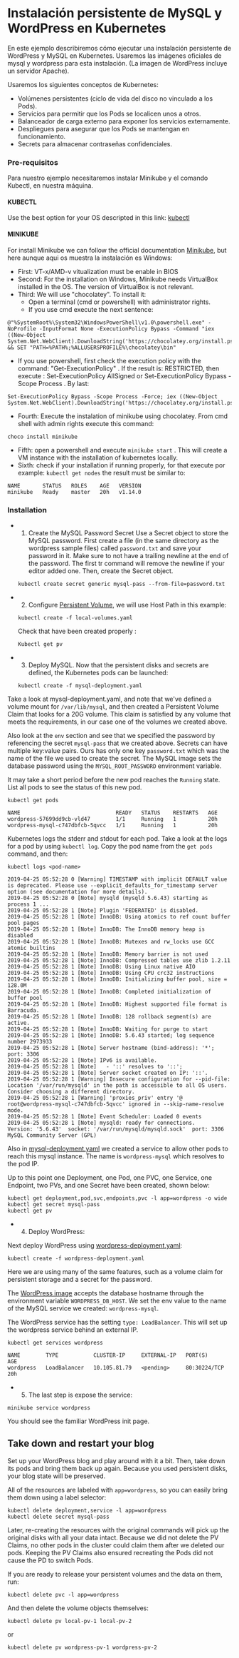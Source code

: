 # Instalación persistente de MySQL y WordPress en Kubernetes

En este ejemplo describiremos cómo ejecutar una instalación persistente de WordPress y MySQL en Kubernetes. Usaremos las imágenes oficiales de mysql y wordpress para esta instalación. (La imagen de WordPress incluye un servidor Apache).

Usaremos los siguientes conceptos de Kubernetes:

* Volúmenes persistentes (ciclo de vida del disco no vinculado a los Pods).
* Servicios para permitir que los Pods se localicen unos a otros.
* Balanceador de carga externo para exponer los servicios externamente.
* Despliegues para asegurar que los Pods se mantengan en funcionamiento.
* Secrets para almacenar contraseñas confidenciales.

### Pre-requisitos 

Para nuestro ejemplo necesitaremos instalar Minikube y el comando Kubectl, en nuestra máquina. 

#### KUBECTL

Use the best option for your OS descripted in this link: [kubectl](https://kubernetes.io/docs/tasks/tools/install-kubectl/#install-kubectl-binary-with-curl)

#### MINIKUBE

For install Minikube we can follow the official documentation [Minikube](https://kubernetes.io/docs/tasks/tools/install-minikube/#install-minikube), but here aunque aqui os muestra la instalación es Windows: 

* First: VT-x/AMD-v vitualization must be enable in BIOS 
* Second: For the installation on Windows, Minikube needs VirtualBox installed in the OS. The version of VirtualBox is not relevant. 
* Third: We will use "chocolatey". To install it:
  * Open a terminal (cmd or powershell) with administrator rights. 
  * If you use cmd execute the next sentence: 
```
@"%SystemRoot%\System32\WindowsPowerShell\v1.0\powershell.exe" -NoProfile -InputFormat None -ExecutionPolicy Bypass -Command "iex ((New-Object System.Net.WebClient).DownloadString('https://chocolatey.org/install.ps1'))" && SET "PATH=%PATH%;%ALLUSERSPROFILE%\chocolatey\bin"
```
  * If you use powershell, first check the execution policy with the command: "Get-ExecutionPolicy" . If the result is: RESTRICTED, then execute :  Set-ExecutionPolicy AllSigned or Set-ExecutionPolicy Bypass -Scope Process . By last:
  
```
Set-ExecutionPolicy Bypass -Scope Process -Force; iex ((New-Object System.Net.WebClient).DownloadString('https://chocolatey.org/install.ps1'))
```

* Fourth: Execute the instalation of minikube using chocolatey. From cmd shell with admin rights execute this command: 

```
choco install minikube
```

* Fifth: open a powershell and execute ```minikube start``` . This will create a VM instance with the installation of kubernetes locally. 
* Sixth: check if your installation if running properly, for that execute por example: ```kubectl get nodes``` the result must be similar to: 

```
NAME       STATUS   ROLES    AGE   VERSION
minikube   Ready    master   20h   v1.14.0
```


### Installation


* 1) Create the MySQL Password Secret 
  Use a Secret object to store the MySQL password. First create a file (in the same directory as the wordpress sample files) called ```password.txt``` and save your password in it. Make sure to not have a trailing newline at the end of the password. The first tr command will remove the newline if your editor added one. Then, create the Secret object.
  
  ```
  kubectl create secret generic mysql-pass --from-file=password.txt
  ```
* 2) Configure [Persistent Volume](https://kubernetes.io/docs/concepts/storage/persistent-volumes/), we will use Host Path in this example: 

  ```
  kubectl create -f local-volumes.yaml
  ```
  
  Check that have been created properly : 
  
  ```
  Kubectl get pv
  ```  
 
* 3) Deploy MySQL. Now that the persistent disks and secrets are defined, the Kubernetes pods can be launched:

  ```
  kubectl create -f mysql-deployment.yaml
  ```  

Take a look at mysql-deployment.yaml, and note that we've defined a volume mount for ```/var/lib/mysql```, and then created a Persistent Volume Claim that looks for a 20G volume. This claim is satisfied by any volume that meets the requirements, in our case one of the volumes we created above.

Also look at the ```env``` section and see that we specified the password by referencing the secret ```mysql-pass``` that we created above. Secrets can have multiple key:value pairs. Ours has only one key ```password.txt``` which was the name of the file we used to create the secret. The MySQL image sets the database password using the ```MYSQL_ROOT_PASSWORD``` environment variable.

It may take a short period before the new pod reaches the ```Running``` state. List all pods to see the status of this new pod.

```
kubectl get pods
```
```
NAME                              READY   STATUS    RESTARTS   AGE
wordpress-57699dd9cb-vld47        1/1     Running   1          20h
wordpress-mysql-c747dbfcb-5qvcc   1/1     Running   1          20h
```

Kubernetes logs the stderr and stdout for each pod. Take a look at the logs for a pod by using ```kubectl log```. Copy the pod name from the ```get pods``` command, and then:

```
kubectl logs <pod-name>
```

```
2019-04-25 05:52:28 0 [Warning] TIMESTAMP with implicit DEFAULT value is deprecated. Please use --explicit_defaults_for_timestamp server option (see documentation for more details).
2019-04-25 05:52:28 0 [Note] mysqld (mysqld 5.6.43) starting as process 1 ...
2019-04-25 05:52:28 1 [Note] Plugin 'FEDERATED' is disabled.
2019-04-25 05:52:28 1 [Note] InnoDB: Using atomics to ref count buffer pool pages
2019-04-25 05:52:28 1 [Note] InnoDB: The InnoDB memory heap is disabled
2019-04-25 05:52:28 1 [Note] InnoDB: Mutexes and rw_locks use GCC atomic builtins
2019-04-25 05:52:28 1 [Note] InnoDB: Memory barrier is not used
2019-04-25 05:52:28 1 [Note] InnoDB: Compressed tables use zlib 1.2.11
2019-04-25 05:52:28 1 [Note] InnoDB: Using Linux native AIO
2019-04-25 05:52:28 1 [Note] InnoDB: Using CPU crc32 instructions
2019-04-25 05:52:28 1 [Note] InnoDB: Initializing buffer pool, size = 128.0M
2019-04-25 05:52:28 1 [Note] InnoDB: Completed initialization of buffer pool
2019-04-25 05:52:28 1 [Note] InnoDB: Highest supported file format is Barracuda.
2019-04-25 05:52:28 1 [Note] InnoDB: 128 rollback segment(s) are active.
2019-04-25 05:52:28 1 [Note] InnoDB: Waiting for purge to start
2019-04-25 05:52:28 1 [Note] InnoDB: 5.6.43 started; log sequence number 2973933
2019-04-25 05:52:28 1 [Note] Server hostname (bind-address): '*'; port: 3306
2019-04-25 05:52:28 1 [Note] IPv6 is available.
2019-04-25 05:52:28 1 [Note]   - '::' resolves to '::';
2019-04-25 05:52:28 1 [Note] Server socket created on IP: '::'.
2019-04-25 05:52:28 1 [Warning] Insecure configuration for --pid-file: Location '/var/run/mysqld' in the path is accessible to all OS users. Consider choosing a different directory.
2019-04-25 05:52:28 1 [Warning] 'proxies_priv' entry '@ root@wordpress-mysql-c747dbfcb-5qvcc' ignored in --skip-name-resolve mode.
2019-04-25 05:52:28 1 [Note] Event Scheduler: Loaded 0 events
2019-04-25 05:52:28 1 [Note] mysqld: ready for connections.
Version: '5.6.43'  socket: '/var/run/mysqld/mysqld.sock'  port: 3306  MySQL Community Server (GPL)
```


Also in [mysql-deployment.yaml](mysql-deployment.yaml) we created a service to allow other pods to reach this mysql instance. The name is `wordpress-mysql` which resolves to the pod IP.

Up to this point one Deployment, one Pod, one PVC, one Service, one Endpoint, two PVs, and one Secret have been created, shown below:

```shell
kubectl get deployment,pod,svc,endpoints,pvc -l app=wordpress -o wide 
kubectl get secret mysql-pass 
kubectl get pv
```

* 4) Deploy WordPress: 

Next deploy WordPress using [wordpress-deployment.yaml](wordpress-deployment.yaml):

```shell
kubectl create -f wordpress-deployment.yaml
```

Here we are using many of the same features, such as a volume claim for persistent storage and a secret for the password.

The [WordPress image](https://hub.docker.com/_/wordpress/) accepts the database hostname through the environment variable `WORDPRESS_DB_HOST`. We set the env value to the name of the MySQL service we created: `wordpress-mysql`.

The WordPress service has the setting `type: LoadBalancer`.  This will set up the wordpress service behind an external IP.

```shell
kubectl get services wordpress
```

```shell
NAME        TYPE           CLUSTER-IP     EXTERNAL-IP   PORT(S)        AGE
wordpress   LoadBalancer   10.105.81.79   <pending>     80:30224/TCP   20h
```

* 5) The last step is expose the service:

```shell
minikube service wordpress
```
  
  You should see the familiar WordPress init page.


## Take down and restart your blog

Set up your WordPress blog and play around with it a bit. Then, take down its pods and bring them back up again. Because you used persistent disks, your blog state will be preserved.

All of the resources are labeled with `app=wordpress`, so you can easily bring them down using a label selector:

```shell
kubectl delete deployment,service -l app=wordpress
kubectl delete secret mysql-pass
```

Later, re-creating the resources with the original commands will pick up the original disks with all your data intact. Because we did not delete the PV Claims, no other pods in the cluster could claim them after we deleted our pods. Keeping the PV Claims also ensured recreating the Pods did not cause the PD to switch Pods.

If you are ready to release your persistent volumes and the data on them, run:

```shell
kubectl delete pvc -l app=wordpress
```

And then delete the volume objects themselves:

```shell
kubectl delete pv local-pv-1 local-pv-2
```

or

```shell
kubectl delete pv wordpress-pv-1 wordpress-pv-2
```

